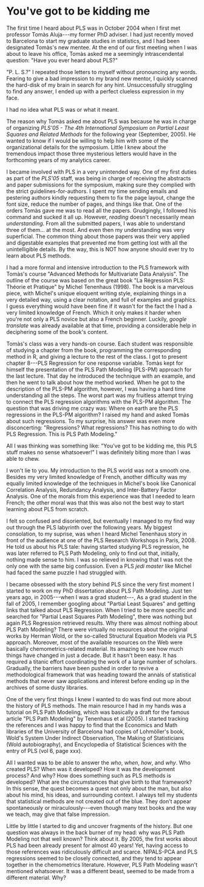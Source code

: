 # You've got to be kidding me 

The first time I heard about PLS was in October 2004 when I first met professor Tomàs Aluja---my former PhD adviser. I had just recently moved to Barcelona to start my graduate studies in statistics, and I had been designated Tomàs's new mentee. At the end of our first meeting when I was about to leave his office, Tomàs asked me a seemingly intrascendental question: "Have you ever heard about PLS?" 

"P. L. S.?" I repeated those letters to myself without pronouncing any words. Fearing to give a bad impression to my brand new mentor, I quickly scanned the hard-disk of my brain in search for any hint. Unsuccessfully struggling to find any answer, I ended up with a perfect clueless expression in my face. 

I had no idea what PLS was or what it meant.

The reason why Tomàs asked me about PLS was because he was in charge of organizing _PLS'05 - The 4th International Symposium on Partial Least Squares and Related Methods_ for the following year (September, 2005). He wanted to know if I would be willing to help him with some of the organizational details for the symposium. Little I knew about the tremendous impact those three mysterious letters would have in the forthcoming years of my analytics career.

I became involved with PLS in a very unintended way. One of my first duties as part of the _PLS'05_ staff, was being in charge of receiving the abstracts and paper submissions for the symposium, making sure they complied with the strict guidelines-for-authors. I spent my time sending emails and pestering authors kindly requesting them to fix the page layout, change the font size, reduce the number of pages, and things like that. One of the orders Tomàs gave me was to read all the papers. Grudgingly, I followed his command and sucked it all up. However, _reading_ doesn't necessarily mean _understanding_. From all the submitted papers, I was able to understand three of them... at the most. And even then my understanding was very superficial. The common thing about those papers was their very applied and digestable examples that prevented me from getting lost with all the unintelligible details. By the way, this is NOT how anyone should ever try to learn about PLS methods.

I had a more formal and intensive introduction to the PLS framework with Tomàs's course "Advanced Methods for Multivariate Data Analysis". The outline of the course was based on the great book "La Régression PLS: Théorie et Pratique" by Michel Tenenhaus (1998). The book is a marvelous piece, with Michel's unique eloquent writing style, explaining things in a very detailed way, using a clear notation, and full of examples and graphics. I guess everything would have been fine if it wasn't for the fact the I had a very limited knowledge of French. Which it only makes it harder when you're not only a PLS novice but also a French beginner. Luckily, _google translate_ was already available at that time, providing a considerable help in deciphering some of the book's content.

Tomàs's class was a very hands-on course. Each student was responsible of studying a chapter from the book, programming the corresponding method in R, and giving a lecture to the rest of the class. I got to present chapter 8---PLS Regression for one response variable. Tomàs kept for himself the presentation of the PLS Path Modeling (PLS-PM) approach for the last lecture. That day he introduced the technique with an example, and then he went to talk about how the method worked. When he got to the description of the PLS-PM algorithm, however, I was having a hard time understanding all the steps. The worst part was my fruitless attempt trying to connect the PLS regression algorithms with the PLS-PM algorithm. The question that was driving me crazy was: Where on earth are the PLS regressions in the PLS-PM algorithm? I raised my hand and asked Tomàs about such regressions. To my surprise, his answer was even more disconcerting: "Regressions? What regressions? This has nothing to do with PLS Regression. This is PLS Path Modeling." 

All I was thinking was something like: "You've got to be kidding me, this PLS stuff makes no sense whatsoever!" I was definitely biting more than I was able to chew.

I won't lie to you. My introduction to the PLS world was not a smooth one. Besides my very limited knowledge of French, another difficulty was my equally limited knowledge of the techniques in Michel's book like Canonical Correlation Analysis, Redundancy Analysis, and Inter-Battery Factor Analysis. One of the morals from this experience was that I needed to learn French; the other moral was that this was also not the best way to start learning about PLS from scratch.

I felt so confused and disoriented, but eventually I managed to my find way out through the PLS labyrinth over the following years. My biggest consolation, to my suprise, was when I heard Michel Tenenhaus story in front of the audience at one of the PLS Research Workshops in Paris, 2008. He told us about his PLS tale: having started studying PLS regression, he was later referred to PLS Path Modeling, only to find out that, initially, nothing made sense to him. I was so relieved in knowing that I was not the only one with the same big confussion. Even a PLS _jedi master_ like Michel had faced the same puzzle I had struggled with.

I became obsessed with the story behind PLS since the very first moment I started to work on my PhD dissertation about PLS Path Modeling. Just ten years ago, in 2005---when I was a grad student---,
As a grad student in the fall of 2005, I remember googling about "Partial Least Squares" and getting links that talked about PLS Regression. When I tried to be more specific and searched for "Partial Least Squares Path Modeling", there was nothing but again PLS Regression retrieved results. Why there was almost nothing about PLS Path Modeling? There were virtually no resources about the original works by Herman Wold, or the so-called Structural Equation Models via PLS approach. Moreover, most of the available resources on the Web were basically chemometrics-related material. Its amazing to see how much things have changed in just a decade. But it hasn't been easy. It has required a titanic effort coordinating the work of a large number of scholars. Gradually, the barriers have been pushed in order to revive a methodological framework that was heading toward the annals of statistical methods that never saw applications and interest before ending up in the archives of some dusty libraries.

One of the very first things I knew I wanted to do was find out more about the history of PLS methods. The main resource I had in my hands was a tutorial on PLS Path Modeling, which was basically a draft for the famous article "PLS Path Modeling" by Tenenhaus et al (2005). I started tracking the references and I was happy to find that the Economics and Math libraries of the University of Barcelona had copies of Lohmöller's book, Wold's System Under Indirect Observation, The Making of Statisticians (Wold autobiography), and Encyclopedia of Statistical Sciences with the entry of PLS (vol 6, page xxx).

All I wanted was to be able to answer the _who_, _when_, _how_, and _why_. Who created PLS? When was it developed? How it was the development process? And why? How does something such as PLS methods is developed? What are the circumstances that give birth to that framework? In this sense, the quest becomes a quest not only about the man, but also about his mind, his ideas, and surrounding context. I always tell my students that statistical methods are not created out of the blue. They don't appear spontaneously or miraculously---even though many text books and the way we teach, may give that false impression.

Little by little I started to dig and uncover fragments of the history. But one question was always in the back burner of my head: why was PLS Path Modeling not that well known? Think about it. By 2005, the first works about PLS had been already present for almost 40 years! Yet, having access to those references was ridiculously difficult and scarce. NIPALS-PCA and PLS regressions seemed to be closely connected, and they tend to appear together in the chemometrics literature. However, PLS Path Modeling wasn't mentioned whatsoever. It was a different beast, seemed to be made from a different material. Why?

